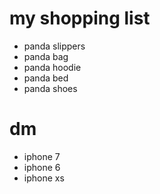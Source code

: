 # my shopping list

- panda slippers
- panda bag
- panda hoodie
- panda bed
- panda shoes

# dm
- iphone 7
- iphone 6
- iphone xs

